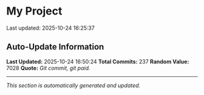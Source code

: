 # My Project


Last updated: 2025-10-24 16:25:37




















































































































































































































































































































































































































































































































































































































































## Auto-Update Information

**Last Updated:** 2025-10-24 16:50:24
**Total Commits:** 237
**Random Value:** 7028
**Quote:** _Git commit, git paid._

---
_This section is automatically generated and updated._